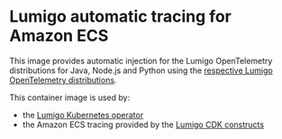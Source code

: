 # Lumigo automatic tracing for Amazon ECS

This image provides automatic injection for the Lumigo OpenTelemetry distributions for Java, Node.js and Python using the [respective Lumigo OpenTelemetry distributions](https://docs.lumigo.io/docs/containerized-applications).

This container image is used by:

* the [Lumigo Kubernetes operator](https://docs.lumigo.io/docs/lumigo-kubernetes-operator)
* the Amazon ECS tracing provided by the [Lumigo CDK constructs](https://docs.lumigo.io/docs/aws-cdk#monitoring-aws-cdk-2-applications)
